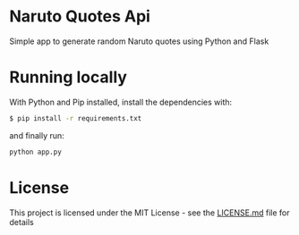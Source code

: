 Naruto Quotes Api
====================
Simple app to generate random Naruto quotes using Python and Flask

# Running locally
With Python and Pip installed, install the dependencies with:
```sh
$ pip install -r requirements.txt 
```

and finally run:
```sh
python app.py

```

# License
This project is licensed under the MIT License - see the [LICENSE.md](LICENSE.md) file for details
